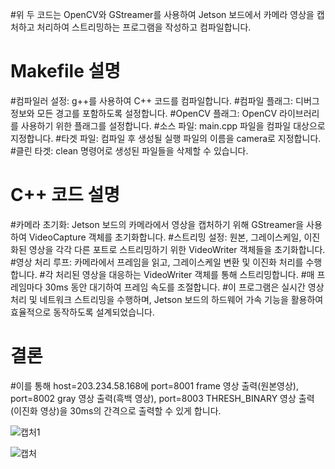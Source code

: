 #위 두 코드는 OpenCV와 GStreamer를 사용하여 Jetson 보드에서 카메라 영상을 캡처하고 처리하여 스트리밍하는 프로그램을 작성하고 컴파일합니다.
#  Makefile 설명
#컴파일러 설정: g++를 사용하여 C++ 코드를 컴파일합니다.
#컴파일 플래그: 디버그 정보와 모든 경고를 포함하도록 설정합니다.
#OpenCV 플래그: OpenCV 라이브러리를 사용하기 위한 플래그를 설정합니다.
#소스 파일: main.cpp 파일을 컴파일 대상으로 지정합니다.
#타겟 파일: 컴파일 후 생성될 실행 파일의 이름을 camera로 지정합니다.
#클린 타겟: clean 명령어로 생성된 파일들을 삭제할 수 있습니다.
#  C++ 코드 설명
#카메라 초기화: Jetson 보드의 카메라에서 영상을 캡처하기 위해 GStreamer을 사용하여 VideoCapture 객체를 초기화합니다.
#스트리밍 설정: 원본, 그레이스케일, 이진화된 영상을 각각 다른 포트로 스트리밍하기 위한 VideoWriter 객체들을 초기화합니다.
#영상 처리 루프: 카메라에서 프레임을 읽고, 그레이스케일 변환 및 이진화 처리를 수행합니다.
#각 처리된 영상을 대응하는 VideoWriter 객체를 통해 스트리밍합니다.
#매 프레임마다 30ms 동안 대기하여 프레임 속도를 조절합니다.
#이 프로그램은 실시간 영상 처리 및 네트워크 스트리밍을 수행하며, Jetson 보드의 하드웨어 가속 기능을 활용하여 효율적으로 동작하도록 설계되었습니다.
#  결론
#이를 통해 host=203.234.58.168에 port=8001 frame 영상 출력(원본영상), port=8002 gray 영상 출력(흑백 영상), port=8003 THRESH_BINARY 영상 출력(이진화 영상)을 30ms의 간격으로 출력할 수 있게 합니다.

![캡처1](https://github.com/user-attachments/assets/35f55513-659f-4919-92a0-9664385bd98b)


![캡처](https://github.com/user-attachments/assets/19a56914-8030-4486-885a-cef50dcfc630)
